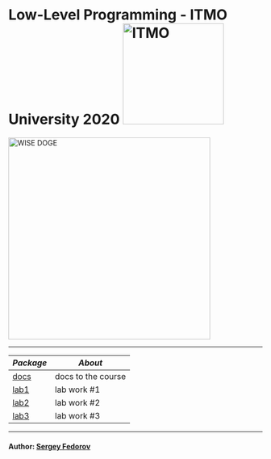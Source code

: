 # Low-Level Programming - ITMO University 2020 <img src="https://design-system.itmo.ru/img/logos/logo-horizontal-en.png" alt="ITMO" width="200">

<img src="https://i.imgur.com/QT5Fun9.png" alt="WISE DOGE" width="400">

---

| *Package* | *About* |
|---------|-------|
|[docs](https://github.com/Punctuality/Low_Level_Programming_ITMO_2020/tree/master/docs)|docs to the course|
|[lab1](https://github.com/Punctuality/Low_Level_Programming_ITMO_2020/tree/master/lab1)|lab work #1|
|[lab2](https://github.com/Punctuality/Low_Level_Programming_ITMO_2020/tree/master/lab2)|lab work #2|
|[lab3](https://github.com/Punctuality/Low_Level_Programming_ITMO_2020/tree/master/lab3)|lab work #3|

---

#### Author: [Sergey Fedorov](https://github.com/Punctuality)  
